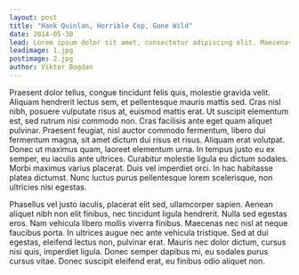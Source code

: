 ```yaml
---
layout: post
title: "Hank Quinlan, Horrible Cop, Gone Wild"
date: 2014-05-30
lead: Lorem ipsum dolor sit amet, consectetur adipiscing elit. Maecenas porta metus in eros imperdiet efficitur. Donec porta tellus eget lacus semper, nec ornare leo lobortis. Nunc sed volutpat lectus, et dignissim quam. Aliquam sed lorem metus. Donec semper aliquet sapien. Phasellus tincidunt congue arcu, sit amet fermentum dui. Fusce placerat eros vel nisl ultrices laoreet. Sed dignissim vestibulum est, et finibus justo. Sed finibus turpis diam, in iaculis nisl placerat non.
leadimage: 1.jpg
postimage: 2.jpg
author: Viktor Bogdan
---
```


Praesent dolor tellus, congue tincidunt felis quis, molestie gravida velit. Aliquam hendrerit lectus sem, et pellentesque mauris mattis sed. Cras nisl nibh, posuere vulputate risus at, euismod mattis erat. Ut suscipit elementum est, sed rutrum nisi commodo non. Cras facilisis ante eget quam aliquet pulvinar. Praesent feugiat, nisl auctor commodo fermentum, libero dui fermentum magna, sit amet dictum dui risus et risus. Aliquam erat volutpat. Donec ut maximus quam, laoreet elementum urna. In tempus justo eu ex semper, eu iaculis ante ultrices. Curabitur molestie ligula eu dictum sodales. Morbi maximus varius placerat. Duis vel imperdiet orci. In hac habitasse platea dictumst. Nunc luctus purus pellentesque lorem scelerisque, non ultricies nisi egestas. 

Phasellus vel justo iaculis, placerat elit sed, ullamcorper sapien. Aenean aliquet nibh non elit finibus, nec tincidunt ligula hendrerit. Nulla sed egestas eros. Nam vehicula libero mollis viverra finibus. Maecenas nec nisl at neque faucibus porta. In ultrices augue nec ante vehicula tristique. Sed at dui egestas, eleifend lectus non, pulvinar erat. Mauris nec dolor dictum, cursus nisi quis, imperdiet ligula. Donec semper dapibus mi, eu sodales purus cursus vitae. Donec suscipit eleifend erat, eu finibus odio aliquet non. 
